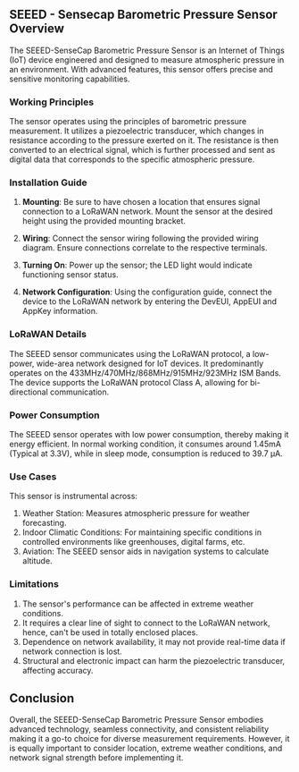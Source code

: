 ## SEEED - Sensecap Barometric Pressure Sensor Overview

The SEEED-SenseCap Barometric Pressure Sensor is an Internet of Things (IoT) device engineered and designed to measure atmospheric pressure in an environment. With advanced features, this sensor offers precise and sensitive monitoring capabilities.

### Working Principles

The sensor operates using the principles of barometric pressure measurement. It utilizes a piezoelectric transducer, which changes in resistance according to the pressure exerted on it. The resistance is then converted to an electrical signal, which is further processed and sent as digital data that corresponds to the specific atmospheric pressure.

### Installation Guide

1. **Mounting**: Be sure to have chosen a location that ensures signal connection to a LoRaWAN network. Mount the sensor at the desired height using the provided mounting bracket. 

2. **Wiring**: Connect the sensor wiring following the provided wiring diagram. Ensure connections correlate to the respective terminals.

3. **Turning On**: Power up the sensor; the LED light would indicate functioning sensor status.

4. **Network Configuration**: Using the configuration guide, connect the device to the LoRaWAN network by entering the DevEUI, AppEUI and AppKey information.

### LoRaWAN Details

The SEEED sensor communicates using the LoRaWAN protocol, a low-power, wide-area network designed for IoT devices. It predominantly operates on the 433MHz/470MHz/868MHz/915MHz/923MHz ISM Bands. The device supports the LoRaWAN protocol Class A, allowing for bi-directional communication.

### Power Consumption

The SEEED sensor operates with low power consumption, thereby making it energy efficient. In normal working condition, it consumes around 1.45mA (Typical at 3.3V), while in sleep mode, consumption is reduced to 39.7 μA.

### Use Cases

This sensor is instrumental across:

1. Weather Station: Measures atmospheric pressure for weather forecasting.
2. Indoor Climatic Conditions: For maintaining specific conditions in controlled environments like greenhouses, digital farms, etc.
3. Aviation: The SEEED sensor aids in navigation systems to calculate altitude.

### Limitations

1. The sensor's performance can be affected in extreme weather conditions.
2. It requires a clear line of sight to connect to the LoRaWAN network, hence, can't be used in totally enclosed places.
3. Dependence on network availability, it may not provide real-time data if network connection is lost.
4. Structural and electronic impact can harm the piezoelectric transducer, affecting accuracy.

## Conclusion

Overall, the SEEED-SenseCap Barometric Pressure Sensor embodies advanced technology, seamless connectivity, and consistent reliability making it a go-to choice for diverse measurement requirements. However, it is equally important to consider location, extreme weather conditions, and network signal strength before implementing it.